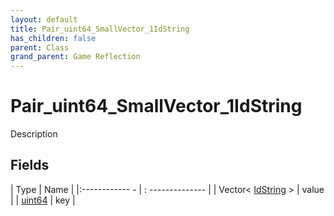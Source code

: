 ```yaml
---
layout: default
title: Pair_uint64_SmallVector_1IdString
has_children: false
parent: Class
grand_parent: Game Reflection
---
```

# Pair_uint64_SmallVector_1IdString
Description 

## Fields
| Type | Name |
|:------------ - | : -------------- |
| Vector< [IdString](game-reflection/components/id_string.md) > | value |
| [uint64](game-reflection/components/uint64.md) | key |
